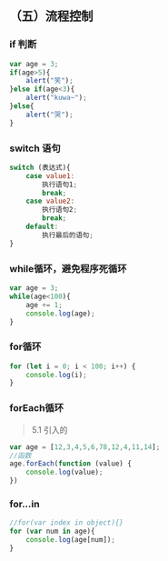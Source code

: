 ## （五）流程控制

### if 判断

```javascript
var age = 3;
if(age>5){
    alert("笑");
}else if(age<3){
	alert("kuwa~");
}else{
    alert("哭");
}
```

### switch 语句

``` javascript
switch (表达式){
    case value1:
        执行语句1;
        break;
    case value2:
        执行语句2;
        break;
    default:
        执行最后的语句;
}
```





### while循环，避免程序死循环

```javascript
var age = 3;
while(age<100){
    age += 1;
    console.log(age);
}
```

### for循环

```javascript
for (let i = 0; i < 100; i++) {
    console.log(i);
}
```

### forEach循环

> 5.1 引入的

```javascript
var age = [12,3,4,5,6,78,12,4,11,14];
//函数
age.forEach(function (value) {
    console.log(value);
})
```

### for...in

```javascript
//for(var index in object){}
for (var num in age){
    console.log(age[num]);
}
```

## 